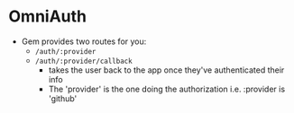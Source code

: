 OmniAuth
========

- Gem provides two routes for you:
  - `/auth/:provider`
  - `/auth/:provider/callback`
    - takes the user back to the app once they've authenticated their info
    - The 'provider' is the one doing the authorization i.e. :provider is 'github'
